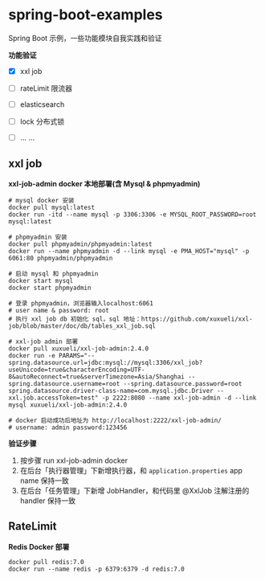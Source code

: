 # spring-boot-examples
Spring Boot 示例，一些功能模块自我实践和验证

**功能验证**

- [x] xxl job
- [ ] rateLimit 限流器
- [ ] elasticsearch
- [ ] lock 分布式锁
- [ ] ... ...



## xxl job

**xxl-job-admin docker 本地部署(含 Mysql & phpmyadmin)**

```shell
# mysql docker 安装
docker pull mysql:latest
docker run -itd --name mysql -p 3306:3306 -e MYSQL_ROOT_PASSWORD=root mysql:latest

# phpmyadmin 安装
docker pull phpmyadmin/phpmyadmin:latest
docker run --name phpmyadmin -d --link mysql -e PMA_HOST="mysql" -p 6061:80 phpmyadmin/phpmyadmin

# 启动 mysql 和 phpmyadmin
docker start mysql
docker start phpmyadmin

# 登录 phpmyadmin，浏览器输入localhost:6061
# user name & password: root
# 执行 xxl job db 初始化 sql，sql 地址：https://github.com/xuxueli/xxl-job/blob/master/doc/db/tables_xxl_job.sql

# xxl-job admin 部署
docker pull xuxueli/xxl-job-admin:2.4.0
docker run -e PARAMS="--spring.datasource.url=jdbc:mysql://mysql:3306/xxl_job?useUnicode=true&characterEncoding=UTF-8&autoReconnect=true&serverTimezone=Asia/Shanghai --spring.datasource.username=root --spring.datasource.password=root spring.datasource.driver-class-name=com.mysql.jdbc.Driver --xxl.job.accessToken=test" -p 2222:8080 --name xxl-job-admin -d --link mysql xuxueli/xxl-job-admin:2.4.0

# docker 启动成功后地址为 http://localhost:2222/xxl-job-admin/ 
# username: admin password:123456
```

**验证步骤**
1. 按步骤 run xxl-job-admin docker
2. 在后台「执行器管理」下新增执行器，和 `application.properties` app name 保持一致
3. 在后台「任务管理」下新增 JobHandler，和代码里 @XxlJob 注解注册的 handler 保持一致

## RateLimit

**Redis Docker 部署**
```shell
docker pull redis:7.0
docker run --name redis -p 6379:6379 -d redis:7.0
```